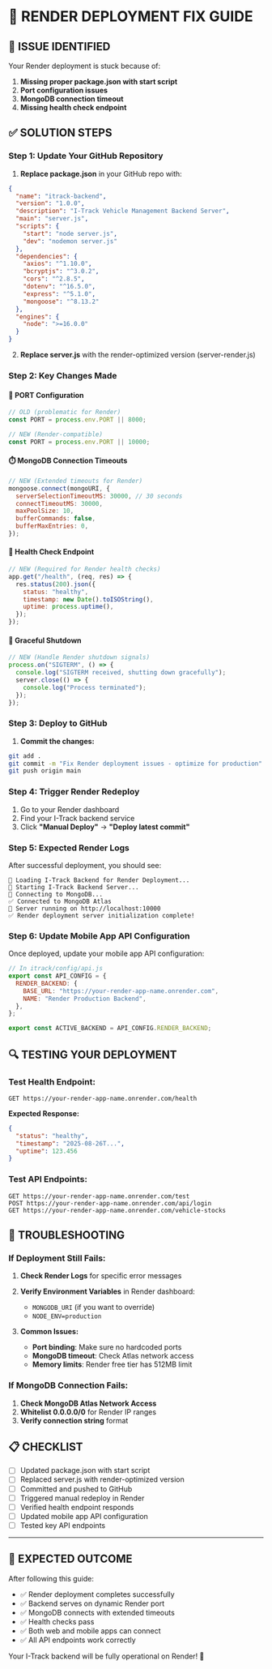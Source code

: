 # 🚀 RENDER DEPLOYMENT FIX GUIDE

## 🚨 ISSUE IDENTIFIED

Your Render deployment is stuck because of:

1. **Missing proper package.json with start script**
2. **Port configuration issues**
3. **MongoDB connection timeout**
4. **Missing health check endpoint**

## ✅ SOLUTION STEPS

### **Step 1: Update Your GitHub Repository**

1. **Replace package.json** in your GitHub repo with:

```json
{
  "name": "itrack-backend",
  "version": "1.0.0",
  "description": "I-Track Vehicle Management Backend Server",
  "main": "server.js",
  "scripts": {
    "start": "node server.js",
    "dev": "nodemon server.js"
  },
  "dependencies": {
    "axios": "^1.10.0",
    "bcryptjs": "^3.0.2",
    "cors": "^2.8.5",
    "dotenv": "^16.5.0",
    "express": "^5.1.0",
    "mongoose": "^8.13.2"
  },
  "engines": {
    "node": ">=16.0.0"
  }
}
```

2. **Replace server.js** with the render-optimized version (server-render.js)

### **Step 2: Key Changes Made**

#### **🔧 PORT Configuration**

```javascript
// OLD (problematic for Render)
const PORT = process.env.PORT || 8000;

// NEW (Render-compatible)
const PORT = process.env.PORT || 10000;
```

#### **⏱️ MongoDB Connection Timeouts**

```javascript
// NEW (Extended timeouts for Render)
mongoose.connect(mongoURI, {
  serverSelectionTimeoutMS: 30000, // 30 seconds
  connectTimeoutMS: 30000,
  maxPoolSize: 10,
  bufferCommands: false,
  bufferMaxEntries: 0,
});
```

#### **🏥 Health Check Endpoint**

```javascript
// NEW (Required for Render health checks)
app.get("/health", (req, res) => {
  res.status(200).json({
    status: "healthy",
    timestamp: new Date().toISOString(),
    uptime: process.uptime(),
  });
});
```

#### **🛑 Graceful Shutdown**

```javascript
// NEW (Handle Render shutdown signals)
process.on("SIGTERM", () => {
  console.log("SIGTERM received, shutting down gracefully");
  server.close(() => {
    console.log("Process terminated");
  });
});
```

### **Step 3: Deploy to GitHub**

1. **Commit the changes:**

```bash
git add .
git commit -m "Fix Render deployment issues - optimize for production"
git push origin main
```

### **Step 4: Trigger Render Redeploy**

1. Go to your Render dashboard
2. Find your I-Track backend service
3. Click **"Manual Deploy"** → **"Deploy latest commit"**

### **Step 5: Expected Render Logs**

After successful deployment, you should see:

```
📂 Loading I-Track Backend for Render Deployment...
🚀 Starting I-Track Backend Server...
🔌 Connecting to MongoDB...
✅ Connected to MongoDB Atlas
🚀 Server running on http://localhost:10000
✅ Render deployment server initialization complete!
```

### **Step 6: Update Mobile App API Configuration**

Once deployed, update your mobile app API configuration:

```javascript
// In itrack/config/api.js
export const API_CONFIG = {
  RENDER_BACKEND: {
    BASE_URL: "https://your-render-app-name.onrender.com",
    NAME: "Render Production Backend",
  },
};

export const ACTIVE_BACKEND = API_CONFIG.RENDER_BACKEND;
```

## 🔍 TESTING YOUR DEPLOYMENT

### **Test Health Endpoint:**

```
GET https://your-render-app-name.onrender.com/health
```

**Expected Response:**

```json
{
  "status": "healthy",
  "timestamp": "2025-08-26T...",
  "uptime": 123.456
}
```

### **Test API Endpoints:**

```
GET https://your-render-app-name.onrender.com/test
POST https://your-render-app-name.onrender.com/api/login
GET https://your-render-app-name.onrender.com/vehicle-stocks
```

## 🚨 TROUBLESHOOTING

### **If Deployment Still Fails:**

1. **Check Render Logs** for specific error messages
2. **Verify Environment Variables** in Render dashboard:

   - `MONGODB_URI` (if you want to override)
   - `NODE_ENV=production`

3. **Common Issues:**
   - **Port binding**: Make sure no hardcoded ports
   - **MongoDB timeout**: Check Atlas network access
   - **Memory limits**: Render free tier has 512MB limit

### **If MongoDB Connection Fails:**

1. **Check MongoDB Atlas Network Access**
2. **Whitelist 0.0.0.0/0** for Render IP ranges
3. **Verify connection string** format

## 📋 CHECKLIST

- [ ] Updated package.json with start script
- [ ] Replaced server.js with render-optimized version
- [ ] Committed and pushed to GitHub
- [ ] Triggered manual redeploy in Render
- [ ] Verified health endpoint responds
- [ ] Updated mobile app API configuration
- [ ] Tested key API endpoints

---

## 🎯 EXPECTED OUTCOME

After following this guide:

- ✅ Render deployment completes successfully
- ✅ Backend serves on dynamic Render port
- ✅ MongoDB connects with extended timeouts
- ✅ Health checks pass
- ✅ Both web and mobile apps can connect
- ✅ All API endpoints work correctly

Your I-Track backend will be fully operational on Render! 🚀
